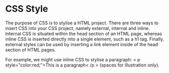 # CSS Style

The purpose of CSS is to stylise a HTML project. There are three ways to insert CSS into your CSS project, namely external, internal and inline. Internal CSS is situated within the head section of an HTML page, whereas inline CSS is inserted directly into a single element, such as a h1 tag. Finally, external styles can be used by inserting a link element inside of the head section of HTML pages. 

For example, we might use inline CSS to stylise a paragraph: < p style="color:red;">This is a paragraph< /p > (spaces for illustration only).